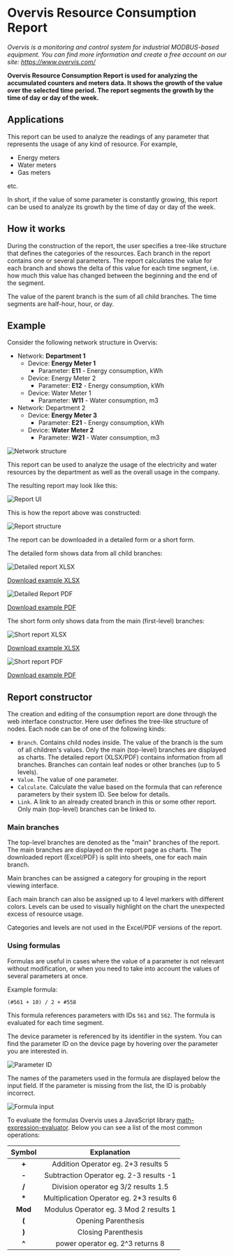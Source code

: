 # Overvis Resource Consumption Report

_Overvis is a monitoring and control system for industrial MODBUS-based equipment. You can find
more information and create a free account on our site: https://www.overvis.com/_

**Overvis Resource Consumption Report is used for analyzing the accumulated counters and meters
data. It shows the growth of the value over the selected time period. The report segments the
growth by the time of day or day of the week.**

## Applications

This report can be used to analyze the readings of any parameter that represents the usage of any
kind of resource. For example,

- Energy meters
- Water meters
- Gas meters

etc.

In short, if the value of some parameter is constantly growing, this report can be used to analyze
its growth by the time of day or day of the week.

## How it works

During the construction of the report, the user specifies a tree-like structure that defines the
categories of the resources. Each branch in the report contains one or several parameters. The
report calculates the value for each branch and shows the delta of this value for each time
segment, i.e. how much this value has changed between the beginning and the end of the segment.

The value of the parent branch is the sum of all child branches. The time segments are half-hour,
hour, or day.

## Example

Consider the following network structure in Overvis:

- Network: **Department 1**
  - Device: **Energy Meter 1**
    - Parameter: **E11** - Energy consumption, kWh
  - Device: Energy Meter 2
    - Parameter: **E12** - Energy consumption, kWh
  - Device: Water Meter 1
    - Parameter: **W11** - Water consumption, m3
- Network: Department 2
  - Device: **Energy Meter 3**
    - Parameter: **E21** - Energy consumption, kWh
  - Device: **Water Meter 2**
    - Parameter: **W21** - Water consumption, m3

![Network structure](./example-net-struct.png)

This report can be used to analyze the usage of the electricity and water resources by the
department as well as the overall usage in the company.

The resulting report may look like this:

![Report UI](./example-report-ui.png)

This is how the report above was constructed:

![Report structure](./example-report-struct.png)

The report can be downloaded in a detailed form or a short form.

The detailed form shows data from all child branches:

![Detailed report XLSX](./example-report-detailed-xlsx.png)

[Download example XLSX](./example-report-detailed.xlsx)

![Detailed Report PDF](./example-report-detailed-pdf.png)

[Download example PDF](./example-report-detailed.pdf)

The short form only shows data from the main (first-level) branches:

![Short report XLSX](./example-report-short-xlsx.png)

[Download example XLSX](./example-report-short.xlsx)

![Short report PDF](./example-report-short-pdf.png)

[Download example PDF](./example-report-short.pdf)

## Report constructor

The creation and editing of the consumption report are done through the web interface constructor.
Here user defines the tree-like structure of nodes. Each node can be of one of the following kinds:

- `Branch`. Contains child nodes inside. The value of the branch is the sum of all children's
  values. Only the main (top-level) branches are displayed as charts. The detailed report
  (XLSX/PDF) contains information from all branches. Branches can contain leaf nodes or other
  branches (up to 5 levels).
- `Value`. The value of one parameter.
- `Calculate`. Calculate the value based on the formula that can reference parameters by their
  system ID. See below for details.
- `Link`. A link to an already created branch in this or some other report. Only main (top-level)
  branches can be linked to.

### Main branches

The top-level branches are denoted as the "main" branches of the report. The main branches are
displayed on the report page as charts. The downloaded report (Excel/PDF) is split into sheets, one
for each main branch.

Main branches can be assigned a category for grouping in the report viewing interface.

Each main branch can also be assigned up to 4 level markers with different colors. Levels can be
used to visually highlight on the chart the unexpected excess of resource usage.

Categories and levels are not used in the Excel/PDF versions of the report.

### Using formulas

Formulas are useful in cases where the value of a parameter is not relevant without modification,
or when you need to take into account the values of several parameters at once.

Example formula:

```
(#561 + 10) / 2 + #558
```

This formula references parameters with IDs `561` and `562`. The formula is evaluated for each time
segment.

The device parameter is referenced by its identifier in the system. You can find the parameter ID
on the device page by hovering over the parameter you are interested in.

![Parameter ID](./parameter-id.png)

The names of the parameters used in the formula are displayed below the input field. If the
parameter is missing from the list, the ID is probably incorrect.

![Formula input](./formula-input.png)

To evaluate the formulas Overvis uses a JavaScript library
[math-expression-evaluator](https://github.com/bugwheels94/math-expression-evaluator). Below you
can see a list of the most common operations:

| Symbol  |                Explanation                 |
| :-----: | :----------------------------------------: |
|  **+**  |    Addition Operator eg. 2+3 results 5     |
|  **-**  |  Subtraction Operator eg. 2-3 results -1   |
|  **/**  |    Division operator eg 3/2 results 1.5    |
| **\***  | Multiplication Operator eg. 2\*3 results 6 |
| **Mod** |   Modulus Operator eg. 3 Mod 2 results 1   |
|  **(**  |            Opening Parenthesis             |
|  **)**  |            Closing Parenthesis             |
|  **^**  |      power operator eg. 2^3 returns 8      |
